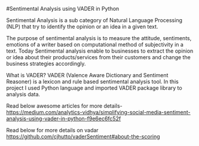 #Sentimental Analysis using VADER in Python

Sentimental Analysis is a sub category of Natural Language Processing (NLP) that try to identify the opinion or an idea in a given text.

The purpose of sentimental analysis is to measure the attitude, sentiments, emotions of a writer based on computational method of subjectivity in a text.
Today Sentimental analysis enable to businesses to extract the opinion or idea about their products/services from their customers and change the business strategies accordingly.

What is VADER?
VADER (Valence Aware Dictionary and Sentiment Reasoner) is a lexicon and rule based sentimental analysis tool. 
In this project I used Python language and imported VADER package library to analysis data.

Read below awesome articles for more details-
https://medium.com/analytics-vidhya/simplifying-social-media-sentiment-analysis-using-vader-in-python-f9e6ec6fc52f

Read below for more details on vadar
https://github.com/cjhutto/vaderSentiment#about-the-scoring





 


  
